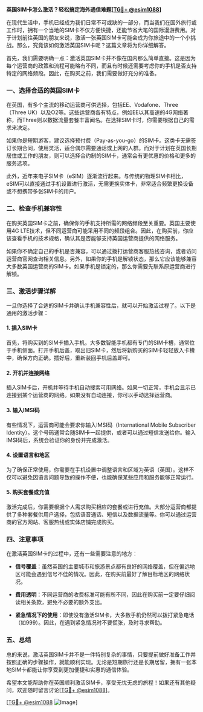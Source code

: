 **英国SIM卡怎么激活？轻松搞定海外通信难题[[TG💪+ @esim1088](https://t.me/s/esim1088)]**

在现代生活中，手机已经成为我们日常不可或缺的一部分，而当我们在国外旅行或工作时，拥有一个当地的SIM卡不仅方便快捷，还能节省大笔的国际漫游费用。对于计划前往英国的朋友来说，激活一张英国SIM卡可能会成为你旅途中的一个小挑战。那么，究竟该如何激活英国SIM卡呢？这篇文章将为你详细解答。

首先，我们需要明确一点：激活英国SIM卡并不像在国内那么简单直接。这是因为每个运营商的政策和流程可能略有不同，而且有时候还需要考虑你的手机是否支持特定的网络频段。因此，在购买之前，我们需要做好充分的准备。

### 一、选择合适的英国SIM卡

在英国，有多个主流的移动运营商可供选择，包括EE、Vodafone、Three（Three UK）以及O2等。这些运营商各有特点，例如EE以其高速的4G网络著称，而Three则以数据流量套餐丰富闻名。在选择SIM卡时，你需要根据自己的需求来决定。

如果你是短期游客，建议选择预付费（Pay-as-you-go）的SIM卡。这类卡无需签订长期合同，使用灵活，适合偶尔需要通话或上网的人群。而对于计划在英国长期居住或工作的朋友，则可以选择合约制的SIM卡，通常会有更优惠的价格和更多的服务选项。

此外，近年来电子SIM卡（eSIM）逐渐流行起来。与传统的物理SIM卡相比，eSIM可以直接通过手机设置进行激活，无需更换实体卡，非常适合频繁更换设备或不想携带多张SIM卡的用户。

### 二、检查手机兼容性

在购买英国SIM卡之前，确保你的手机支持所需的网络频段至关重要。英国主要使用4G LTE技术，但不同运营商可能采用不同的频段组合。因此，在购买前，你应该查看手机的技术规格，确认其是否能够支持英国运营商提供的网络服务。

如果你不确定自己的手机是否兼容，可以通过拨打运营商客服热线咨询，或者访问运营商官网查询相关信息。另外，如果你的手机是解锁状态，那么它应该能够兼容大多数英国运营商的SIM卡。如果手机是锁定的，那么你需要先联系原运营商进行解锁。

### 三、激活步骤详解

一旦你选择了合适的SIM卡并确认手机兼容性后，就可以开始激活过程了。以下是通用的激活步骤：

#### 1. 插入SIM卡

首先，将购买到的SIM卡插入手机。大多数智能手机都有专门的SIM卡槽，通常位于手机侧面。打开手机后盖，取出旧SIM卡，然后将新购买的SIM卡轻轻放入卡槽中，确保方向正确。插好后，重新装回手机后盖即可。

#### 2. 开机并连接网络

插入SIM卡后，开机并等待手机自动搜索可用网络。如果一切正常，手机会显示已连接到某个运营商的网络。如果没有自动连接，你可以手动选择运营商。

#### 3. 输入IMSI码

有些情况下，运营商可能会要求你输入IMSI码（International Mobile Subscriber Identity）。这个号码通常会随SIM卡一起提供，或者可以通过短信发送给你。输入IMSI码后，系统会验证你的身份并完成激活。

#### 4. 设置语言和地区

为了确保正常使用，你需要在手机设置中调整语言和区域为英语（英国）。这样不仅可以避免因语言问题导致的操作不便，也能确保某些应用和服务能够正常运行。

#### 5. 购买套餐或充值

激活完成后，你需要根据个人需求购买相应的套餐或进行充值。大部分运营商都提供了多种套餐供用户选择，包括语音通话、短信以及数据流量等。你可以通过运营商的官方网站、客服热线或实体店铺完成购买。

### 四、注意事项

在激活英国SIM卡的过程中，还有一些需要注意的地方：

- **信号覆盖**：虽然英国的主要城市和旅游景点都有良好的网络覆盖，但在偏远地区可能会遇到信号不佳的情况。因此，在购买前最好了解目标地区的网络状况。
  
- **费用透明**：不同运营商的收费标准可能有所不同，因此在购买前一定要仔细阅读相关条款，避免不必要的额外支出。

- **紧急情况下的使用**：即使没有激活SIM卡，大多数手机仍然可以拨打紧急电话（如999）。因此，在遇到紧急情况时不要慌张，及时寻求帮助。

### 五、总结

总的来说，激活英国SIM卡并不是一件特别复杂的事情，只要提前做好准备工作并按照正确的步骤操作，就能顺利实现。无论是短期旅行还是长期居留，拥有一张本地SIM卡都能让你享受到更加便捷和实惠的通信体验。

希望本文能帮助你在英国顺利激活SIM卡，享受无忧无虑的旅程！如果还有其他疑问，欢迎随时留言讨论[[TG💪+ @esim1088](https://t.me/s/esim1088)]。

[[TG💪+ @esim1088](https://t.me/s/esim1088) ![Image](https://i.postimg.cc/4NQfJmqS/Snipaste-2025-05-13-00-14-12.png)]